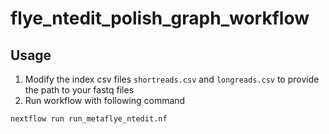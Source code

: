 # flye_ntedit_polish_graph_workflow

## Usage
1. Modify the index csv files `shortreads.csv` and `longreads.csv` to provide the path to your fastq files
2. Run workflow with following command
```
nextflow run run_metaflye_ntedit.nf
```